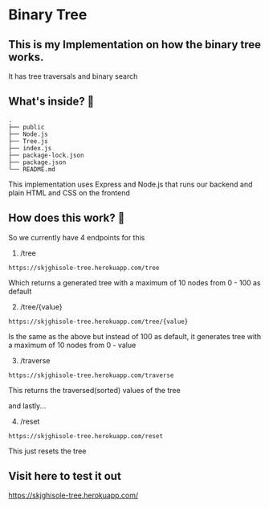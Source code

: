# Binary Tree

## This is my Implementation on how the binary tree works.

It has tree traversals and binary search

## What's inside? 🚀
    .
    ├── public
    ├── Node.js
    ├── Tree.js
    ├── index.js
    ├── package-lock.json
    ├── package.json
    └── README.md
    
This implementation uses Express and Node.js that runs our backend and plain HTML and CSS on the frontend

## How does this work? 🤔
So we currently have 4 endpoints for this
1. /tree
```shell
https://skjghisole-tree.herokuapp.com/tree
```
Which returns a generated tree with a maximum of 10 nodes from 0 - 100 as default

2. /tree/{value}
```shell
https://skjghisole-tree.herokuapp.com/tree/{value}
```
Is the same as the above but instead of 100 as default, it generates tree with a maximum of 10 nodes from 0 - value

3. /traverse
```shell
https://skjghisole-tree.herokuapp.com/traverse
```
This returns the traversed(sorted) values of the tree

and lastly...

4. /reset
```shell
https://skjghisole-tree.herokuapp.com/reset
```
This just resets the tree

## Visit here to test it out
https://skjghisole-tree.herokuapp.com/
